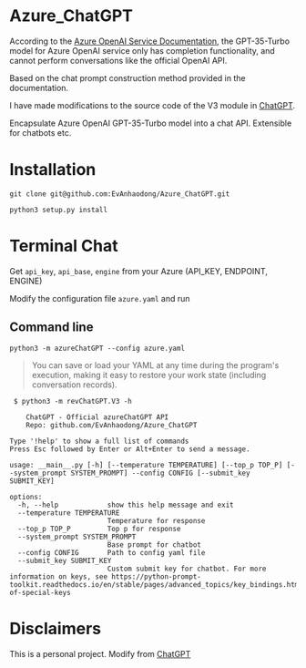 # Azure_ChatGPT

According to the [Azure OpenAI Service Documentation](https://learn.microsoft.com/en-us/azure/cognitive-services/openai/chatgpt-quickstart?tabs=command-line&pivots=programming-language-python), the GPT-35-Turbo model for Azure OpenAI service only has completion functionality, and cannot perform conversations like the official OpenAI API. 

Based on the chat prompt construction method provided in the documentation.

I have made modifications to the source code of the V3 module in [ChatGPT](https://github.com/acheong08/ChatGPT).

Encapsulate Azure OpenAI GPT-35-Turbo model into a chat API. Extensible for chatbots etc.

# Installation
`git clone git@github.com:EvAnhaodong/Azure_ChatGPT.git`

`python3 setup.py install`

# Terminal Chat

Get `api_key`, `api_base`, `engine` from your Azure (API_KEY, ENDPOINT, ENGINE)

Modify the configuration file `azure.yaml` and run 

## Command line

`python3 -m azureChatGPT --config azure.yaml`

> You can save or load your YAML at any time during the program's execution, making it easy to restore your work state (including conversation records).

```
 $ python3 -m revChatGPT.V3 -h

    ChatGPT - Official azureChatGPT API
    Repo: github.com/EvAnhaodong/Azure_ChatGPT
    
Type '!help' to show a full list of commands
Press Esc followed by Enter or Alt+Enter to send a message.

usage: __main__.py [-h] [--temperature TEMPERATURE] [--top_p TOP_P] [--system_prompt SYSTEM_PROMPT] --config CONFIG [--submit_key SUBMIT_KEY]

options:
  -h, --help            show this help message and exit
  --temperature TEMPERATURE
                        Temperature for response
  --top_p TOP_P         Top p for response
  --system_prompt SYSTEM_PROMPT
                        Base prompt for chatbot
  --config CONFIG       Path to config yaml file
  --submit_key SUBMIT_KEY
                        Custom submit key for chatbot. For more information on keys, see https://python-prompt-toolkit.readthedocs.io/en/stable/pages/advanced_topics/key_bindings.html#list-of-special-keys
```

# Disclaimers

This is a personal project. Modify from [ChatGPT](https://github.com/acheong08/ChatGPT)
